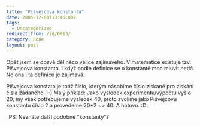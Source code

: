 ```yaml
---
title: "Pišvejcova konstanta"
date: 2005-12-01T13:45:00Z
tags:
  - Uncategorized
redirect_from: /id/6913/
category: none
layout: post
---
```

Opět jsem se dozvě děl něco velice zajimavého. V matematice existuje tzv. Pišvejcova konstanta. I když podle definice se o konstantě moc mluvit nedá. No ona i ta definice je zajimavá. 

Pišvejcova konstata je totiž číslo, kterým násobíme číslo získané pro získání čísla žádaného. :-) Malý příklad: Jako výsledek experimentu/výpočtu vyšlo 20, my však potřebujeme výsledek 40, proto zvolíme jako Pišvejcovu konstantu číslo 2 a provedeme 20*2 ~> 40. A hotovo. :D

_PS: Neznáte další podobné "konstanty"?